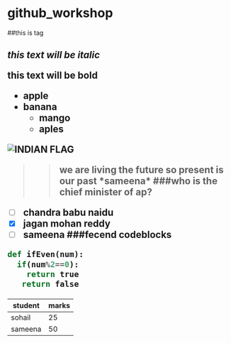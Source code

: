 # github_workshop
##this is tag <h2>
  
*this text will be italic*<br>

**this text will be bold**<br>
* apple
* banana
  * mango
  * aples

![INDIAN FLAG](https://upload.wikimedia.org/wikipedia/en/thumb/4/41/Flag_of_India.svg/1200px-Flag_of_India.svg.png)
>>we are living the future so
>present is our past
\*sameena\*
###who is the chief minister of ap?
-[ ] chandra babu naidu
-[x] jagan mohan reddy
-[ ] sameena
###fecend codeblocks
```python
def ifEven(num):
  if(num%2==0):
    return true
   return false
 ```
student|marks
-----|-----
sohail|25
sameena|50
